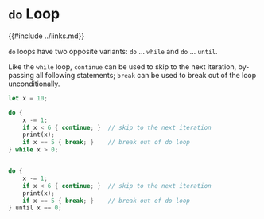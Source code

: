 `do` Loop
=========

{{#include ../links.md}}

`do` loops have two opposite variants: `do` ... `while` and `do` ... `until`.

Like the `while` loop, `continue` can be used to skip to the next iteration, by-passing all following statements;
`break` can be used to break out of the loop unconditionally.

```rust , no_run
let x = 10;

do {
    x -= 1;
    if x < 6 { continue; }  // skip to the next iteration
    print(x);
    if x == 5 { break; }    // break out of do loop
} while x > 0;


do {
    x -= 1;
    if x < 6 { continue; }  // skip to the next iteration
    print(x);
    if x == 5 { break; }    // break out of do loop
} until x == 0;
```
